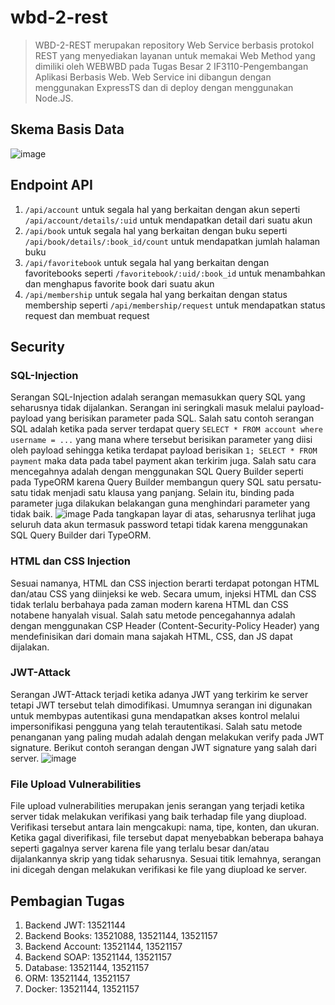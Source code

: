 # wbd-2-rest
> WBD-2-REST merupakan repository Web Service berbasis protokol REST yang menyediakan layanan untuk memakai Web Method yang dimiliki oleh WEBWBD pada Tugas Besar 2 IF3110-Pengembangan Aplikasi Berbasis Web. Web Service ini dibangun dengan menggunakan ExpressTS dan di deploy dengan menggunakan Node.JS.

## Skema Basis Data
![image](https://github.com/Marthenn/wbd-2-rest/assets/89301265/a321ebb8-425a-4f8d-b0fd-6f4c80be45ca)

## Endpoint API
1. `/api/account` untuk segala hal yang berkaitan dengan akun seperti `/api/account/details/:uid` untuk mendapatkan detail dari suatu akun
2. `/api/book` untuk segala hal yang berkaitan dengan buku seperti `/api/book/details/:book_id/count` untuk mendapatkan jumlah halaman buku
3. `/api/favoritebook` untuk segala hal yang berkaitan dengan favoritebooks seperti `/favoritebook/:uid/:book_id` untuk menambahkan dan menghapus favorite book dari suatu akun
4. `/api/membership` untuk segala hal yang berkaitan dengan status membership seperti `/api/membership/request` untuk mendapatkan status request dan membuat request

## Security
### SQL-Injection
Serangan SQL-Injection adalah serangan memasukkan query SQL yang seharusnya tidak dijalankan. Serangan ini seringkali masuk melalui payload-payload yang berisikan parameter pada SQL.
Salah satu contoh serangan SQL adalah ketika pada server terdapat query `SELECT * FROM account where username = ...` yang mana where tersebut berisikan parameter yang diisi oleh payload sehingga ketika terdapat payload berisikan `1; SELECT * FROM payment` maka data pada tabel payment akan terkirim juga. Salah satu cara mencegahnya adalah dengan menggunakan SQL Query Builder seperti pada TypeORM karena Query Builder membangun query SQL satu persatu-satu tidak menjadi satu klausa yang panjang. Selain itu, binding pada parameter juga dilakukan belakangan guna menghindari parameter yang tidak baik.
![image](https://github.com/Marthenn/wbd-2-rest/assets/89301265/b62294e1-89be-4f9e-947f-eb817ca87ab0)
Pada tangkapan layar di atas, seharusnya terlihat juga seluruh data akun termasuk password tetapi tidak karena menggunakan SQL Query Builder dari TypeORM.

### HTML dan CSS Injection
Sesuai namanya, HTML dan CSS injection berarti terdapat potongan HTML dan/atau CSS yang diinjeksi ke web. Secara umum, injeksi HTML dan CSS tidak terlalu berbahaya pada zaman modern karena HTML dan CSS notabene hanyalah visual. Salah satu metode pencegahannya adalah dengan menggunakan CSP Header (Content-Security-Policy Header) yang mendefinisikan dari domain mana sajakah HTML, CSS, dan JS dapat dijalakan.

### JWT-Attack
Serangan JWT-Attack terjadi ketika adanya JWT yang terkirim ke server tetapi JWT tersebut telah dimodifikasi. Umumnya serangan ini digunakan untuk membypas autentikasi guna mendapatkan akses kontrol melalui impersonifikasi pengguna yang telah terautentikasi. Salah satu metode penanganan yang paling mudah adalah dengan melakukan verify pada JWT signature. Berikut contoh serangan dengan JWT signature yang salah dari server.
![image](https://github.com/Marthenn/wbd-2-rest/assets/89301265/61fc45ed-89c6-48e5-8721-bec296a90388)


### File Upload Vulnerabilities
File upload vulnerabilities merupakan jenis serangan yang terjadi ketika server tidak melakukan verifikasi yang baik terhadap file yang diupload. Verifikasi tersebut antara lain mengcakupi: nama, tipe, konten, dan ukuran. Ketika gagal diverifikasi, file tersebut dapat menyebabkan beberapa bahaya seperti gagalnya server karena file yang terlalu besar dan/atau dijalankannya skrip yang tidak seharusnya. Sesuai titik lemahnya, serangan ini dicegah dengan melakukan verifikasi ke file yang diupload ke server.

## Pembagian Tugas
1. Backend JWT: 13521144
2. Backend Books: 13521088, 13521144, 13521157
3. Backend Account: 13521144, 13521157
4. Backend SOAP: 13521144, 13521157
5. Database: 13521144, 13521157
6. ORM: 13521144, 13521157
7. Docker: 13521144, 13521157

